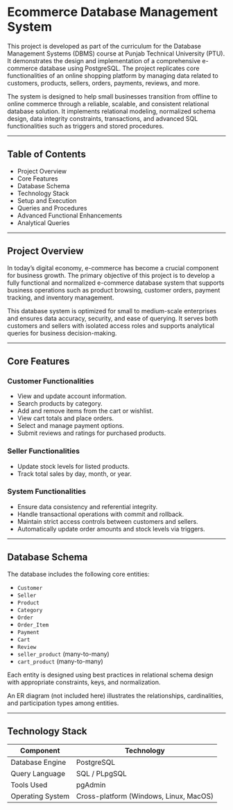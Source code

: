 # Ecommerce Database Management System

This project is developed as part of the curriculum for the Database Management Systems (DBMS) course at Punjab Technical University (PTU). It demonstrates the design and implementation of a comprehensive e-commerce database using PostgreSQL. The project replicates core functionalities of an online shopping platform by managing data related to customers, products, sellers, orders, payments, reviews, and more.

The system is designed to help small businesses transition from offline to online commerce through a reliable, scalable, and consistent relational database solution. It implements relational modeling, normalized schema design, data integrity constraints, transactions, and advanced SQL functionalities such as triggers and stored procedures.

---

## Table of Contents

- Project Overview
- Core Features
- Database Schema
- Technology Stack
- Setup and Execution
- Queries and Procedures
- Advanced Functional Enhancements
- Analytical Queries


---

## Project Overview

In today’s digital economy, e-commerce has become a crucial component for business growth. The primary objective of this project is to develop a fully functional and normalized e-commerce database system that supports business operations such as product browsing, customer orders, payment tracking, and inventory management.

This database system is optimized for small to medium-scale enterprises and ensures data accuracy, security, and ease of querying. It serves both customers and sellers with isolated access roles and supports analytical queries for business decision-making.

---

## Core Features

### Customer Functionalities
- View and update account information.
- Search products by category.
- Add and remove items from the cart or wishlist.
- View cart totals and place orders.
- Select and manage payment options.
- Submit reviews and ratings for purchased products.

### Seller Functionalities
- Update stock levels for listed products.
- Track total sales by day, month, or year.

### System Functionalities
- Ensure data consistency and referential integrity.
- Handle transactional operations with commit and rollback.
- Maintain strict access controls between customers and sellers.
- Automatically update order amounts and stock levels via triggers.

---

## Database Schema

The database includes the following core entities:
- `Customer`
- `Seller`
- `Product`
- `Category`
- `Order`
- `Order_Item`
- `Payment`
- `Cart`
- `Review`
- `seller_product` (many-to-many)
- `cart_product` (many-to-many)

Each entity is designed using best practices in relational schema design with appropriate constraints, keys, and normalization.

An ER diagram (not included here) illustrates the relationships, cardinalities, and participation types among entities.

---

## Technology Stack

| Component         | Technology        |
|------------------|-------------------|
| Database Engine   | PostgreSQL        |
| Query Language    | SQL / PLpgSQL     |
| Tools Used        | pgAdmin |
| Operating System  | Cross-platform (Windows, Linux, MacOS) |


